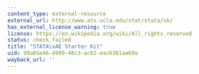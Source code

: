 ```yaml
---
content_type: external-resource
external_url: http://www.ats.ucla.edu/stat/stata/sk/
has_external_license_warning: true
license: https://en.wikipedia.org/wiki/All_rights_reserved
status: check_failed
title: "STATA\xAE Starter Kit"
uid: 99a01e46-4999-46c3-ac62-eac6361ae69a
wayback_url: ''
---
```

